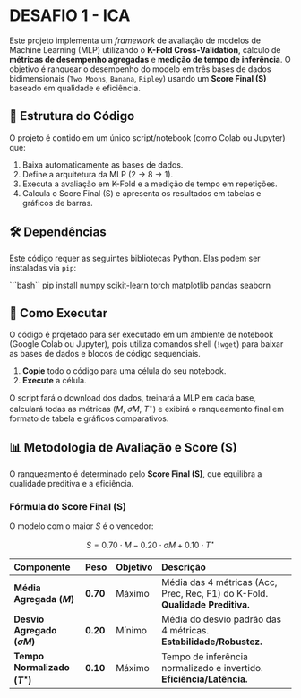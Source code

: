 # DESAFIO 1 - ICA

Este projeto implementa um *framework* de avaliação de modelos de Machine Learning (MLP) utilizando o **K-Fold Cross-Validation**, cálculo de **métricas de desempenho agregadas** e **medição de tempo de inferência**. O objetivo é ranquear o desempenho do modelo em três bases de dados bidimensionais (`Two Moons`, `Banana`, `Ripley`) usando um **Score Final (S)** baseado em qualidade e eficiência.

## 📄 Estrutura do Código

O projeto é contido em um único script/notebook (como Colab ou Jupyter) que:

1. Baixa automaticamente as bases de dados.
2. Define a arquitetura da MLP (2 $\rightarrow$ 8 $\rightarrow$ 1).
3. Executa a avaliação em K-Fold e a medição de tempo em repetições.
4. Calcula o Score Final (S) e apresenta os resultados em tabelas e gráficos de barras.

## 🛠️ Dependências

Este código requer as seguintes bibliotecas Python. Elas podem ser instaladas via `pip`:

```bash``
pip install numpy scikit-learn torch matplotlib pandas seaborn

## 🚀 Como Executar

O código é projetado para ser executado em um ambiente de notebook (Google Colab ou Jupyter), pois utiliza comandos shell (`!wget`) para baixar as bases de dados e blocos de código sequenciais.

1.  **Copie** todo o código para uma célula do seu notebook.
2.  **Execute** a célula.

O script fará o download dos dados, treinará a MLP em cada base, calculará todas as métricas ($M$, $\sigma M$, $T^\star$) e exibirá o ranqueamento final em formato de tabela e gráficos comparativos.

## 📊 Metodologia de Avaliação e Score (S)

O ranqueamento é determinado pelo **Score Final (S)**, que equilibra a qualidade preditiva e a eficiência.

### Fórmula do Score Final (S)

O modelo com o maior $S$ é o vencedor:

$$S = 0.70 \cdot M - 0.20 \cdot \sigma M + 0.10 \cdot T^\star$$

| Componente | Peso | Objetivo | Descrição |
| :--- | :--- | :--- | :--- |
| **Média Agregada ($M$)** | **0.70** | Máximo | Média das 4 métricas (Acc, Prec, Rec, F1) do K-Fold. **Qualidade Preditiva.** |
| **Desvio Agregado ($\sigma M$)** | **0.20** | Mínimo | Média do desvio padrão das 4 métricas. **Estabilidade/Robustez.** |
| **Tempo Normalizado ($T^\star$)** | **0.10** | Máximo | Tempo de inferência normalizado e invertido. **Eficiência/Latência.** |

